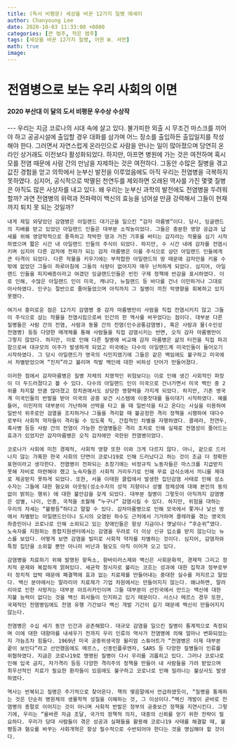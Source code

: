 ```yaml
---
title: (독서 비평문) 세상을 바꾼 12가지 질병 에세이
author: Chanyoung Lee
date: 2020-10-03 11:33:00 +0800
categories: [큰 범주, 작은 범주]
tags: [세상을 바꾼 12가지 질병, 어윈 W. 셔먼]
math: true
image: 
---
```

<H1>전염병으로 보는 우리 사회의 이면 </H1>
<H4>2020 부산대 이 달의 도서 비평문 우수상 수상작</H4>
---
    우리는 지금 코로나의 시대 속에 살고 있다. 불가피한 외출 시 무조건 마스크를 끼어야 하고 공공시설에 출입할 경우 대화를 삼가며 어느 장소를 출입하든 출입일지를 작성해야 한다. 그러면서 자연스럽게 온라인으로 사람을 만나는 일이 많아졌으며 당연히 온라인 상거래도 이전보다 활성화되었다. 하지만, 아프면 병원에 가는 것은 여전하며 혹시 모를 전염 때문에 사람 간의 만남을 자제하는 것은 여전하다. 그동안 수많은 질병을 겪고 값진 경험을 얻고 의학에서 눈부신 발전을 이루었음에도 아직 우리는 전염병을 극복하지 못하였다. 심지어, 공식적으로 박멸된 천연두를 제외하면 오래된 역사를 가진 몇몇 질병은 아직도 많은 사상자를 내고 있다. 왜 우리는 눈부신 과학의 발전에도 전염병을 두려워할까? 과연 전염병의 위력과 전파력이 백신의 효능을 넘어설 만큼 강력해서 그들이 현재까지 퇴치 못 되는 것일까?

    내게 제일 와닿았던 감염병은 아일랜드 대기근을 일으킨 “감자 마름병”이다. 당시, 잉글랜드의 지배를 받고 있었던 아일랜드 인들은 대부분 소작농이었다. 그들은 충분한 영양 공급과 납세를 위해 영양학적으로 풍족하고 척박한 땅과 거친 기후를 버티는 감자라는 작물을 심기 시작하였으며 짧은 시간 내 아일랜드 인들의 주식이 되었다. 하지만, 수 시간 내에 감자를 전염시키며 심지어 다른 감자에 전파가 되는 감자 마름병은 이를 주식으로 삼던 아일랜드 인들에게 큰 타격이 되었다. 다른 작물을 키우기에는 부적합한 아일랜드의 땅 때문에 감자만을 키울 수밖에 없었던 그들이 하루아침에 그들의 식량이 없어지자 매우 난처하게 되었다. 심지어, 아일랜드 인들을 피지배층이라고 여겼던 잉글랜드인들은 빈민 구제 정책에 반감을 표시하였다. 이로 인해, 수많은 아일랜드 인이 미국, 캐나다, 뉴질랜드 등 바다를 건너 이민하거나 그대로 아사하였다. 인구는 절반으로 줄어들었으며 아직까지 그 질병이 끼친 악영향을 회복하고 있지 못했다.

    여기서 흥미로운 점은 12가지 감염병 중 감자 마름병만이 사람을 직접 전염시키지 않고 그들이 주식으로 삼는 작물을 전염시킴으로써 인간의 한 역사를 바꾸었다는 점이다. 대부분 다른 질병들은 사람 간의 전염, 사람과 동물 간의 전염(인수공통감염병), 혹은 사람과 물(수인성 전염병) 등등 다양한 매개체를 통해 사람들을 직접 감염시키는 반면, 오직 감자 마름병만이 그렇지 않았다. 하지만, 이로 인해 다른 질병에 비교해 감자 마름병은 삶의 터전을 직접 파괴함으로써 대규모의 이주가 발생하게 되었고 미국에는 다수의 아일랜드계 미국인들이 들어오기 시작하였다. 그 당시 아일랜드가 영국의 식민지였기에 그들은 같은 백임에도 불구하고 미국에서 차별받았으며 “진저”라고 불리며 적발 백인에 대한 비하성 단어가 만들어졌다.

    이러한 점에서 감자마름병은 질병 자체의 치명적인 위험보다는 이로 인해 생긴 사회적인 파장이 더 두드러졌다고 볼 수 있다. 다수의 아일랜드 인이 미국으로 건너가면서 미국 백인 중 2위를 차지할 만큼 많아졌고 정치권에서도 상당한 영향력을 가지게 되었다. 하지만, 기존 영국계 미국인들의 반발을 받아 미국의 공중 보건 시스템에 이중잣대를 들이대기 시작하였다. 예를 들어, 이민자의 대부분이 가난하여 선박을 타고 올 때 일반석을 타고 온다는 사실을 이용하여 일반석 위주로만 검열을 조치하거나 그들을 격리할 때 불공정한 격리 정책을 시행하여 대다수로부터 사회적 약자들이 격리될 수 있도록 직, 간접적인 차별을 자행하였다. 콜레라, 천연두, 흑사병 등등 사람 간의 전염이 가능한 전염병들은 격리 조치로 인해 실제로 전염성이 줄어드는 효과가 있었지만 감자마름병은 오직 감자에만 국한된 전염병이었다.

    코로나가 사회에 미친 경제적, 사회적 영향 또한 이와 크게 다르지 않다. 아니, 겉으로 드러나지 않는 가혹한 한국 사회의 단면이 코로나19로 인해 드러났다고 하는 것이 조금 더 정확한 표현이라고 생각한다. 전염병이 전파되는 초창기에는 비정규직 노동자들은 마스크를 지급받지 못해 자비로 마련해야 했고 노숙자들은 사회적 거리두기로 인해 무료 급식소에서 끼니를 제대로 제공받지 못하게 되었다. 또한, 서울 이태원 클럽에서 발생한 집단감염 사태로 인해 성소수자는 그들에 대한 혐오와 아웃팅(성소수자의 성적 지향이나 성별 정체성에 대해 본인의 동의 없이 밝히는 행위) 에 대한 불안감을 갖게 되었다. 대부분 질병이 그렇듯이 아직까지 감염병은 성별, 나이, 인종, 국적을 초월해 “누구나” 감염시킬 수 있다. 하지만, 위험을 대하는 우리의 자세는 “불평등”하다고 말할 수 있다. 감자마름병으로 인해 모국에서 쫓겨나 낯선 땅에서 차별받는 아일랜드인이나 도시의 오염된 하수도 근처에서 기거하며 콜레라를 겪는 영국의 하층민이나 코로나로 인해 소외되고 있는 장애인들은 항상 지금이나 옛날이나 “후순위”였다. 노숙자를 지원하는 종합지원센터에서는 감염을 우려로 더 이상 신규 입소를 받지 않는다는 뉴스를 보았다. 어떻게 보면 감염을 빌미로 사회적 약자를 차별하는 것이다. 심지어, 감염자와 특정 집단을 소외할 뿐만 아니라 비난과 혐오도 아직 이어져 오고 있다.

    감염병을 치료하기 위해 발명된 항독소, 항바이러스제와 백신은 사회문화적, 경제적 그리고 정치적 문제와 복잡하게 얽혀있다. 세균학 창시자로 불리는 코흐는 성과에 대한 집착과 정부로부터 정치적 압박 때문에 폐결핵에 효과 없는 치료제를 만들어내는 중대한 실수를 저지르고 말았다. 백신 분야에서는 말라리아 치료제가 기업 차원에서는 만들어지지 않는다. 왜냐하면, 말라리아로 인한 사망자는 대부분 아프리카인이며 그들 대부분이 선진국에서 만드는 백신에 대한 지불 능력이 없다는 것을 백신 회사들이 인지하고 있기 때문이다. 사스나 메르스 경우 또한, 국제적인 전염병임에도 전염 유행 기간보다 백신 개발 기간이 길기 때문에 백신이 만들어지지 않는다.

    전염병은 수십 세기 동안 인간과 공존해왔다. 대규모 감염을 일으킨 질병이 통계적으로 측정되며 이에 대한 대항마를 내세우기 전까지 우리 인류의 역사가 전염병에 의해 얼마나 변화되었는지 가늠조차 힘들다. 1969년 미국 공중위생국장 윌리엄 스튜어트가 “전염병은 이제 대부분 끝이 보인다”라고 선언했음에도 메르스, 신종인플루엔자, SARS 등 다양한 질병들이 인류를 위협하였다. 지금은 코로나19로 명명된 질병이 다시 우리를 괴롭히고 있다. 그러나 코로나로 인해 입국 금지, 자가격리 등등 다양한 격리주의 정책을 만들어 내 사람들을 가려 받았으며 최우선적인 치료가 필요한 환자들이 있음에도 불구하고 코로나로 인해 밀려나는 불상사도 발생하였다.

    역사는 반복되고 질병은 주기적으로 찾아온다. 책의 맺음말에서 언급하였듯이, “질병을 통제하는 것은 단순히 병원체의 생물학적 성질을 이해하는 것, 그 이상이다.”백신 개발이 곧바로 전염병의 종말로 이어지는 것이 아니며 사회적 반발은 정부의 공중보건 정책을 지연시킨다. 그렇기에, 우리는 “올바른 자금 조달, 국가의 정책적 의지, 대중의 신뢰를 얻기 위한 전략이 필요하다. 우리가 당대 사람들이 겪은 성공과 실패들을 활용해 코로나19 사태를 해결할 때, 불평등과 혐오를 바꾸는 사회개혁은 항상 필수적으로 수반되어야 한다는 것을 명심해야 할 것이다.